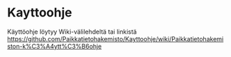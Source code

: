 # Kayttoohje

Käyttöohje löytyy Wiki-välilehdeltä tai linkistä <https://github.com/Paikkatietohakemisto/Kayttoohje/wiki/Paikkatietohakemiston-k%C3%A4ytt%C3%B6ohje>

